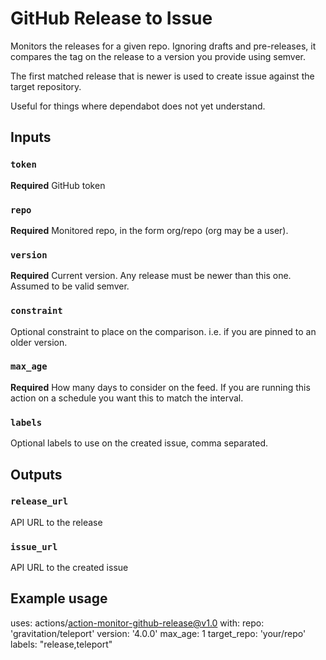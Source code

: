 # GitHub Release to Issue

Monitors the releases for a given repo. Ignoring drafts and pre-releases, it
compares the tag on the release to a version you provide using semver.

The first matched release that is newer is used to create issue against the
target repository.

Useful for things where dependabot does not yet understand.

## Inputs

### `token`
**Required** GitHub token

### `repo`

**Required** Monitored repo, in the form org/repo (org may be a user).

### `version`
**Required** Current version. Any release must be newer than this one. Assumed to be valid semver.

### `constraint`
Optional constraint to place on the comparison. i.e. if you are pinned to an older version.

### `max_age`
**Required** How many days to consider on the feed. If you are running this action on a schedule you want this to match the interval.

### `labels`
Optional labels to use on the created issue, comma separated.

## Outputs

### `release_url`

API URL to the release

### `issue_url`

API URL to the created issue

## Example usage

uses: actions/action-monitor-github-release@v1.0
with:
  repo: 'gravitation/teleport'
  version: '4.0.0'
  max_age: 1
  target_repo: 'your/repo'
  labels: "release,teleport"
